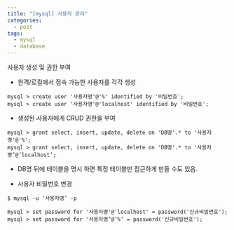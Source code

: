 ```yaml
---
title: "[mysql] 사용자 관리"
categories:
  - post
tags:
  - mysql
  - database
---
```


사용자 생성 및 권한 부여

* 원격/로컬에서 접속 가능한 사용자를 각각 생성

```
mysql > create user '사용자명'@'%' identified by '비밀번호';
mysql > create user '사용자명'@'localhost' identified by '비밀번호';
```

* 생성된 사용자에게 CRUD 권한을 부여

```
mysql > grant select, insert, update, delete on 'DB명'.* to '사용자명'@'%';
mysql > grant select, insert, update, delete on 'DB명'.* to '사용자명’@‘localhost’;
```
  - DB명 뒤에 테이블을 명시 하면 특정 테이블만 접근하게 만들 수도 있음.


* 사용자 비밀번호 변경

```
$ mysql -u ‘사용자명’ -p

mysql > set password for '사용자명'@'localhost' = password('신규비밀번호');
mysql > set password for '사용자명’@‘%’ = password('신규비밀번호');
```